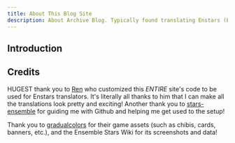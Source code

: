 ```yaml
---
title: About This Blog Site
description: About Archive Blog. Typically found translating Enstars (Ensemble Stars).
---
```


## Introduction


## Credits

HUGEST thank you to [Ren](https://watatomo.github.io/tl/) who customized this *ENTIRE* site's code to be used for Enstars translators. It's literally all thanks to him that I can make all the translations look pretty and exciting! Another thank you to [stars-ensemble](https://stars-ensemble.tumblr.com/) for guiding me with Github and helping me get used to the setup!

Thank you to [gradualcolors](https://twitter.com/gradualcolors) for their game assets (such as chibis, cards, banners, etc.), and the Ensemble Stars Wiki for its screenshots and data!
